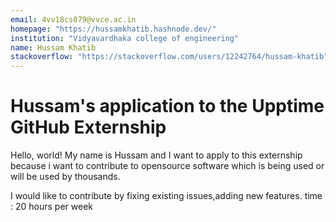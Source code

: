 ```yaml
---
email: 4vv18cs079@vvce.ac.in
homepage: "https://hussamkhatib.hashnode.dev/"
institution: "Vidyavardhaka college of engineering"
name: Hussam Khatib
stackoverflow: "https://stackoverflow.com/users/12242764/hussam-khatib"
---
```


# Hussam's application to the Upptime GitHub Externship

Hello, world! My name is Hussam and I want to apply to this externship because i want to contribute to opensource software which is being used or will be used by thousands.
 
I would like to contribute by fixing existing issues,adding new features.
time : 20 hours per week 